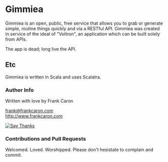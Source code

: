 Gimmiea
===========

Gimmiea is an open, public, free service that allows you to grab or generate simple, routine things quickly and via a RESTful API. Gimmiea was created in service of the ideal of "Voltron", an application which can be built solely from APIs. 

The app is dead; long live the API.

## Etc

Gimmiea is written in Scala and uses Scalatra.

### Author Info

Written with love by Frank Caron

frank@frankcaron.com  
http://www.frankcaron.com

<a href="http://twitter.com/home/?status=Thanks @frankycaron for making gimmiea: https%3A%2F%2Fgithub.com%2Ffrankcaron%2Fgimmiea"><img src="https://s3.amazonaws.com/github-thank-you-button/thank-you-button.png" alt="Say Thanks" /></a>

### Contributions and Pull Requests

Welcomed. Loved. Worshipped. Please don't hesistate to complain and commit. 
